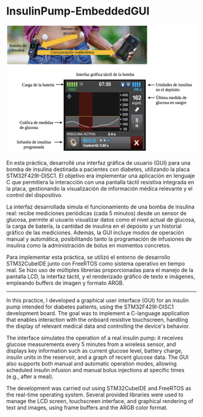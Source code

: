 # InsulinPump-EmbeddedGUI

<p align="center">
  <img src="GUI_photo.png" alt="confusion matrix" width="900">
</p>

En esta práctica, desarrollé una interfaz gráfica de usuario (GUI) para una bomba de insulina destinada a pacientes con diabetes, utilizando la placa STM32F429I-DISC1. El objetivo era implementar una aplicación en lenguaje C que permitiera la interacción con una pantalla táctil resistiva integrada en la placa, gestionando la visualización de información médica relevante y el control del dispositivo.

La interfaz desarrollada simula el funcionamiento de una bomba de insulina real: recibe mediciones periódicas (cada 5 minutos) desde un sensor de glucosa, permite al usuario visualizar datos como el nivel actual de glucosa, la carga de batería, la cantidad de insulina en el depósito y un historial gráfico de las mediciones. Además, la GUI incluye modos de operación manual y automática, posibilitando tanto la programación de infusiones de insulina como la administración de bolus en momentos concretos.

Para implementar esta práctica, se utilizó el entorno de desarrollo STM32CubeIDE junto con FreeRTOS como sistema operativo en tiempo real. Se hizo uso de múltiples librerías proporcionadas para el manejo de la pantalla LCD, la interfaz táctil, y el renderizado gráfico de texto e imágenes, empleando buffers de imagen y formato ARGB.

--------------------------------------------------------------------------------------------------------------------------------------------------------------------------------

In this practice, I developed a graphical user interface (GUI) for an insulin pump intended for diabetes patients, using the STM32F429I-DISC1 development board. The goal was to implement a C-language application that enables interaction with the onboard resistive touchscreen, handling the display of relevant medical data and controlling the device's behavior.

The interface simulates the operation of a real insulin pump: it receives glucose measurements every 5 minutes from a wireless sensor, and displays key information such as current glucose level, battery charge, insulin units in the reservoir, and a graph of recent glucose data. The GUI also supports both manual and automatic operation modes, allowing scheduled insulin infusion and manual bolus injections at specific times (e.g., after a meal).

The development was carried out using STM32CubeIDE and FreeRTOS as the real-time operating system. Several provided libraries were used to manage the LCD screen, touchscreen interface, and graphical rendering of text and images, using frame buffers and the ARGB color format.


